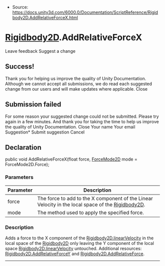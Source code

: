 * Source: https://docs.unity3d.com/6000.0/Documentation/ScriptReference/Rigidbody2D.AddRelativeForceX.html

#  [Rigidbody2D](https://docs.unity3d.com/6000.0/Documentation/ScriptReference/Rigidbody2D.html).AddRelativeForceX
Leave feedback
Suggest a change
## Success!
Thank you for helping us improve the quality of Unity Documentation. Although we cannot accept all submissions, we do read each suggested change from our users and will make updates where applicable.
Close
## Submission failed
For some reason your suggested change could not be submitted. Please <a>try again</a> in a few minutes. And thank you for taking the time to help us improve the quality of Unity Documentation.
Close
Your name Your email Suggestion* Submit suggestion
Cancel
## Declaration
public void AddRelativeForceX(float force, [ForceMode2D](https://docs.unity3d.com/6000.0/Documentation/ScriptReference/ForceMode2D.html) mode = ForceMode2D.Force); 
### Parameters
Parameter | Description  
---|---  
force | The force to add to the X component of the Linear Velocity in the local space of the [Rigidbody2D](https://docs.unity3d.com/6000.0/Documentation/ScriptReference/Rigidbody2D.html).  
mode | The method used to apply the specified force.  
### Description
Adds a force to the X component of the [Rigidbody2D.linearVelocity](https://docs.unity3d.com/6000.0/Documentation/ScriptReference/Rigidbody2D-linearVelocity.html) in the local space of the [Rigidbody2D](https://docs.unity3d.com/6000.0/Documentation/ScriptReference/Rigidbody2D.html) only leaving the Y component of the local space [Rigidbody2D.linearVelocity](https://docs.unity3d.com/6000.0/Documentation/ScriptReference/Rigidbody2D-linearVelocity.html) untouched.
Additional resources: [Rigidbody2D.AddRelativeForceY](https://docs.unity3d.com/6000.0/Documentation/ScriptReference/Rigidbody2D.AddRelativeForceY.html) and [Rigidbody2D.AddRelativeForce](https://docs.unity3d.com/6000.0/Documentation/ScriptReference/Rigidbody2D.AddRelativeForce.html).
* * *
